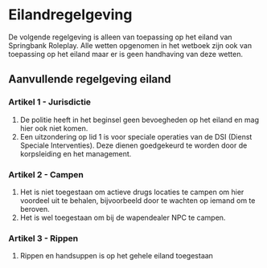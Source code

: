 # Eilandregelgeving

De volgende regelgeving is alleen van toepassing op het eiland van Springbank Roleplay. Alle wetten opgenomen in het wetboek zijn ook van toepassing op het eiland maar er is geen handhaving van deze wetten.

## Aanvullende regelgeving eiland


### Artikel 1 - Jurisdictie

1. De politie heeft in het beginsel geen bevoegheden op het eiland en mag hier ook niet komen.
2. Een uitzondering op lid 1 is voor speciale operaties van de DSI (Dienst Speciale Interventies). Deze dienen goedgekeurd te worden door de korpsleiding en het management.

### Artikel 2 - Campen

1. Het is niet toegestaan om actieve drugs locaties te campen om hier voordeel uit te behalen, bijvoorbeeld door te wachten op iemand om te beroven.
2. Het is wel toegestaan om bij de wapendealer NPC te campen.

 ### Artikel 3 - Rippen
1. Rippen en handsuppen is op het gehele eiland toegestaan 


